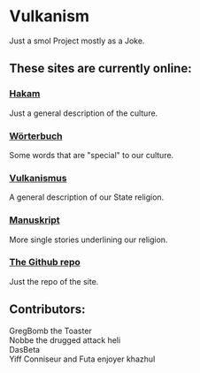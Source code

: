 # Vulkanism
Just a smol Project mostly as a Joke.

## These sites are currently online:
### <a href="https://www.vulkanism.org/hakam.html">Hakam</a>
Just a general description of the culture.
### <a href="https://www.vulkanism.org/woerterbuch.html">Wörterbuch</a>
Some words that are "special" to our culture.
### <a href="https://www.vulkanism.org/vulkanism.html">Vulkanismus</a>
A general description of our State religion.
### <a href="https://www.vulkanism.org/bible.html">Manuskript</a>
More single stories underlining our religion.

### <a href="https://github.com/GregBomb/Vulkanism">The Github repo</a>
Just the repo of the site.

## Contributors:
GregBomb the Toaster\
Nobbe the drugged attack heli\
DasBeta\
Yiff Conniseur and Futa enjoyer khazhul
